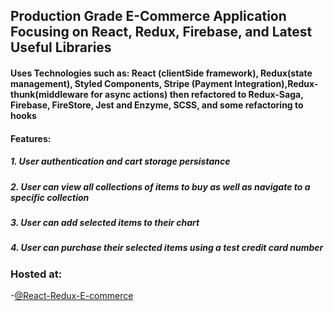 ## Production Grade E-Commerce Application Focusing on React, Redux, Firebase, and Latest Useful Libraries

#### Uses Technologies such as: React (clientSide framework), Redux(state management), Styled Components, Stripe (Payment Integration),Redux-thunk(middleware for async actions) then refactored to Redux-Saga, Firebase, FireStore, Jest and Enzyme, SCSS, and some refactoring to hooks

#### Features:

##### 1. User authentication and cart storage persistance

##### 2. User can view all collections of items to buy as well as navigate to a specific collection

##### 3. User can add selected items to their chart

##### 4. User can purchase their selected items using a test credit card number

### Hosted at:

-[@React-Redux-E-commerce](https://clothing-e-comm-react-redux.herokuapp.com/)
